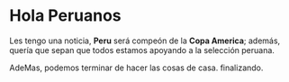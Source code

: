 # Hola Peruanos

Les tengo una noticia, **Peru** será compeón de la __Copa America__;
además, quería que sepan que todos estamos apoyando a la selección 
peruana.

AdeMas, podemos terminar de hacer las cosas de casa.
finalizando.
